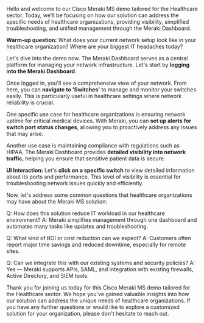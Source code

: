Hello and welcome to our Cisco Meraki MS demo tailored for the Healthcare sector. Today, we'll be focusing on how our solution can address the specific needs of healthcare organizations, providing visibility, simplified troubleshooting, and unified management through the Meraki Dashboard.

**Warm-up question:** What does your current network setup look like in your healthcare organization? Where are your biggest IT headaches today?

Let's dive into the demo now. The Meraki Dashboard serves as a central platform for managing your network infrastructure. Let's start by **logging into the Meraki Dashboard**.

Once logged in, you'll see a comprehensive view of your network. From here, you can **navigate to 'Switches'** to manage and monitor your switches easily. This is particularly useful in healthcare settings where network reliability is crucial.

One specific use case for healthcare organizations is ensuring network uptime for critical medical devices. With Meraki, you can **set up alerts for switch port status changes**, allowing you to proactively address any issues that may arise.

Another use case is maintaining compliance with regulations such as HIPAA. The Meraki Dashboard provides **detailed visibility into network traffic**, helping you ensure that sensitive patient data is secure.

**UI Interaction:** Let's **click on a specific switch** to view detailed information about its ports and performance. This level of visibility is essential for troubleshooting network issues quickly and efficiently.

Now, let's address some common questions that healthcare organizations may have about the Meraki MS solution:

Q: How does this solution reduce IT workload in our healthcare environment?
A: Meraki simplifies management through one dashboard and automates many tasks like updates and troubleshooting.

Q: What kind of ROI or cost reduction can we expect?
A: Customers often report major time savings and reduced downtime, especially for remote sites.

Q: Can we integrate this with our existing systems and security policies?
A: Yes — Meraki supports APIs, SAML, and integration with existing firewalls, Active Directory, and SIEM tools.

Thank you for joining us today for this Cisco Meraki MS demo tailored for the Healthcare sector. We hope you've gained valuable insights into how our solution can address the unique needs of healthcare organizations. If you have any further questions or would like to explore a customized solution for your organization, please don't hesitate to reach out.
